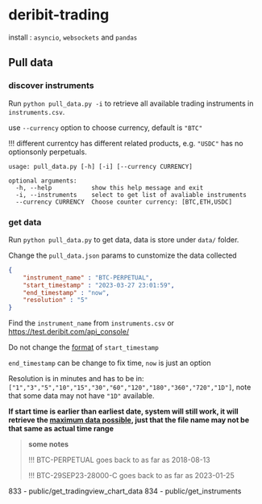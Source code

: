# deribit-trading

install : `asyncio`, `websockets` and `pandas`

## Pull data

### discover instruments

Run `python pull_data.py -i` to retrieve all available trading instruments in `instruments.csv`.

use `--currency` option to choose currency, default is `"BTC"`

!!! different currentcy has different related products, e.g. `"USDC"` has no optionsonly perpetuals.

```
usage: pull_data.py [-h] [-i] [--currency CURRENCY]

optional arguments:
  -h, --help           show this help message and exit
  -i, --instruments    select to get list of avaliable instruments
  --currency CURRENCY  Choose counter currency: [BTC,ETH,USDC]
```



### get data

Run `python pull_data.py` to get data, data is store under `data/` folder.

Change the `pull_data.json` params to cunstomize the data collected

```json
{
    "instrument_name" : "BTC-PERPETUAL",
    "start_timestamp" : "2023-03-27 23:01:59",
    "end_timestamp" : "now",
    "resolution" : "5"
}
```

Find the `instrument_name` from `instruments.csv` or https://test.deribit.com/api_console/

Do not change the <u>format</u> of `start_timestamp`

`end_timestamp` can be change to fix time, `now` is just an option

Resolution is in minutes and has to be in: `["1","3","5","10","15","30","60","120","180","360","720","1D"]`, note that some data may not have `"1D"` available.



**If start time is earlier than earliest date, system will still work, it will retrieve the <u>maximum data possible</u>,  just that the file name may not be that same as actual time range** 



> **some notes**
>
> !!! BTC-PERPETUAL goes back to as far as 2018-08-13
>
> !!! BTC-29SEP23-28000-C goes back to as far as 2023-01-25



833 - public/get_tradingview_chart_data
834 - public/get_instruments 
